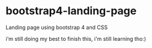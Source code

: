 # bootstrap4-landing-page

Landing page using bootstrap 4 and CSS 

i'm still doing my best to finish this, i'm still learning tho:)
